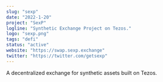 ```yaml
---
slug: "sexp"
date: "2022-1-20"
project: "SexP"
logline: "Synthetic Exchange Project on Tezos."
logo: "sexp.png"
tags: "defi"
status: "active"
website: "https://swap.sexp.exchange"
twitter: "https://twitter.com/getsexp"
---
```


A decentralized exchange for synthetic assets built on Tezos.